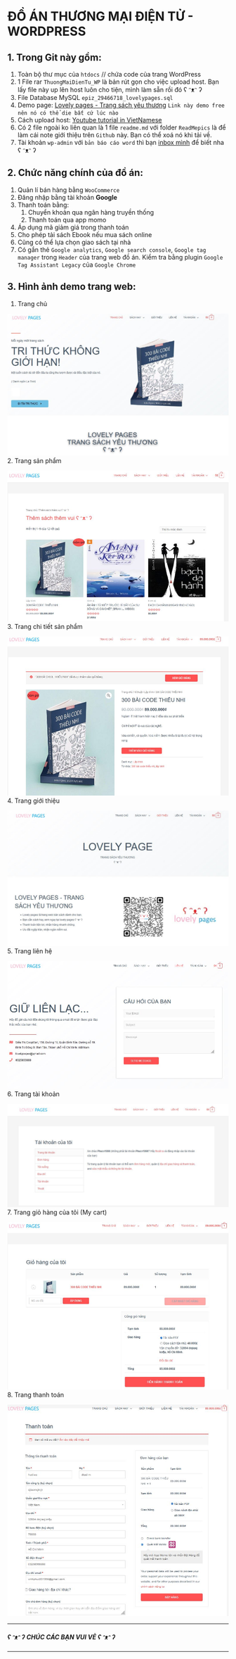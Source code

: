 # ĐỒ ÁN THƯƠNG MẠI ĐIỆN TỬ - WORDPRESS

## 1. Trong Git này gồm: 
1. Toàn bộ thư mục của `htdocs` // chứa code của trang WordPress
2. 1 File rar `ThuongMaiDienTu_WP` là bản rút gọn cho việc upload host. Bạn lấy file này up lên host luôn cho tiện, mình làm sẵn rồi đó ʕ ᵔᴥᵔ ʔ
3. File Database MySQL `epiz_29466718_lovelypages.sql`
4. Demo page: [Lovely pages - Trang sách yêu thương](http://lovelypages.lovestoblog.com/) 
`Link này demo free nên nó có thể die bất cứ lúc nào`
5. Cách upload host: [Youtube tutorial in VietNamese](https://youtu.be/9tG3CUERl_Y)
6. Có 2 file ngoài ko liên quan là 1 file `readme.md` với folder `ReadMepics` là để làm cái note giới thiệu trên `Github` này. Bạn có thể xoá nó khi tải về.
7. Tài khoản `wp-admin` với `bản báo cáo word` thì bạn [inbox mình]([https://link](https://www.facebook.com/hitoshi.itamino/)) để biết nha ʕ ᵔᴥᵔ ʔ

## 2. Chức năng chính của đồ án:
1. Quản lí bán hàng bằng `WooCommerce`
2. Đăng nhập bằng tài khoản **Google**
3. Thanh toán bằng:
   1. Chuyển khoản qua ngân hàng truyền thống
   2. Thanh toán qua app momo
4. Áp dụng mã giảm giá trong thanh toán
5. Cho phép tải sách Ebook nếu mua sách online
6. Cũng có thể lựa chọn giao sách tại nhà
7. Có gắn thẻ `Google analytics`, `Google search console`, `Google tag manager` trong `Header` của trang web đồ án. Kiểm tra bằng plugin `Google Tag Assistant Legacy` của `Google Chrome`


## 3. Hình ảnh demo trang web:
1. Trang chủ

![Trang chủ](./ReadMepics/TrangChu.JPG)
2. Trang sản phẩm

![Trang sản phẩm](./ReadMepics/SanPham.JPG)
3. Trang chi tiết sản phẩm

![Trang chi tiết sản phẩm](./ReadMepics/ChiTietSanPham.JPG)
4. Trang giới thiệu

![Trang giới thiệu](./ReadMepics/GioiThieu.JPG)
5. Trang liên hệ

![Trang liên hệ](./ReadMepics/LienHe.JPG)
6. Trang tài khoản

![Trang tài khoản](./ReadMepics/taiKhoan.JPG)
7. Trang giỏ hàng của tôi (My cart)

![Giỏ hàng của tôi ơi](./ReadMepics/MyCart.JPG)
8. Trang thanh toán

![Trang thanh toán](./ReadMepics/ThanhToan.JPG)


----------
##### ʕ ᵔᴥᵔ ʔ CHÚC CÁC BẠN VUI VẺ ʕ ᵔᴥᵔ ʔ

----------
